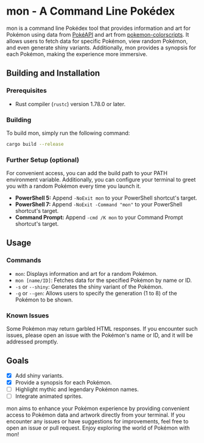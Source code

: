 # mon - A Command Line Pokédex

mon is a command line Pokédex tool that provides information and art for Pokémon using data from [PokéAPI](https://pokeapi.co) and art from [pokemon-colorscripts](https://gitlab.com/phoneybadger/pokemon-colorscripts). It allows users to fetch data for specific Pokémon, view random Pokémon, and even generate shiny variants. Additionally, mon provides a synopsis for each Pokémon, making the experience more immersive.

## Building and Installation

### Prerequisites

- Rust compiler (`rustc`) version 1.78.0 or later.

### Building

To build mon, simply run the following command:

```bash
cargo build --release
```

### Further Setup (optional)

For convenient access, you can add the build path to your PATH environment variable. Additionally, you can configure your terminal to greet you with a random Pokémon every time you launch it.

- **PowerShell 5:** Append `-NoExit mon` to your PowerShell shortcut's target.
- **PowerShell 7:** Append `-NoExit -Command "mon"` to your PowerShell shortcut's target.
- **Command Prompt:** Append `-cmd /K mon` to your Command Prompt shortcut's target.

## Usage

### Commands

- `mon`: Displays information and art for a random Pokémon.
- `mon [name/ID]`: Fetches data for the specified Pokémon by name or ID.
- `-s` or `--shiny`: Generates the shiny variant of the Pokémon.
- `-g` or `--gen`: Allows users to specify the generation (1 to 8) of the Pokémon to be shown.

### Known Issues

Some Pokémon may return garbled HTML responses. If you encounter such issues, please open an issue with the Pokémon's name or ID, and it will be addressed promptly.

## Goals

- [x] Add shiny variants.
- [x] Provide a synopsis for each Pokémon.
- [ ] Highlight mythic and legendary Pokémon names.
- [ ] Integrate animated sprites.

mon aims to enhance your Pokémon experience by providing convenient access to Pokémon data and artwork directly from your terminal. If you encounter any issues or have suggestions for improvements, feel free to open an issue or pull request. Enjoy exploring the world of Pokémon with mon!
